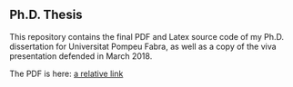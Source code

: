 ## Ph.D. Thesis
This repository contains the final PDF and Latex source code of my Ph.D. dissertation for Universitat Pompeu Fabra, as well as a copy of the viva presentation defended in March 2018.

The PDF is here:
[a relative link](PhdThesis/Carthach_PhDThesis.pdf)


